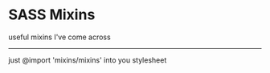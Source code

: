 # SASS Mixins
useful mixins I've come across  

----------------------------

just @import 'mixins/mixins' into you stylesheet
